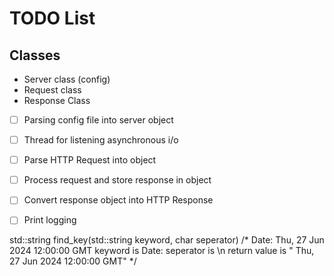# TODO List

## Classes
-	Server class (config)
-	Request class
-	Response Class

- [ ] Parsing config file into server object
- [ ] Thread for listening asynchronous i/o
- [ ] Parse HTTP Request into object
- [ ] Process request and store response in object
- [ ] Convert response object into HTTP Response
- [ ] Print logging



std::string find_key(std::string keyword, char seperator)
/*
 Date: Thu, 27 Jun 2024 12:00:00 GMT
 keyword is Date:
 seperator is \n
 return value is " Thu, 27 Jun 2024 12:00:00 GMT"
*/

